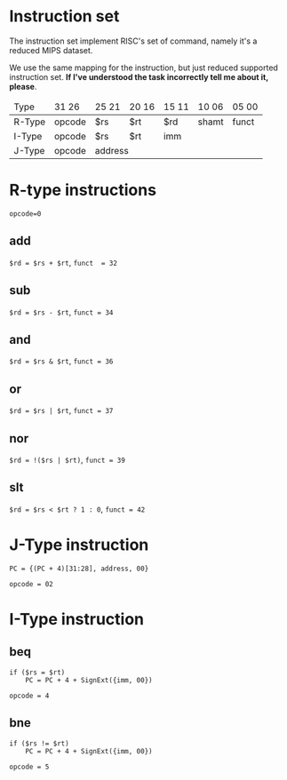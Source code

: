 # Instruction set

The instruction set implement RISC's set of command, namely it's a reduced MIPS dataset.

We use the same mapping for the instruction, but just reduced supported instruction set. **If I've understood the task incorrectly tell me about it, please**.

<table>
        <thead>
          <tr>
            <td>Type</td>
            <td class="w6"><span class="l">31</span> <span class="r">26</span></td>
            <td class="w5"><span class="l">25</span> <span class="r">21</span></td>
            <td class="w5"><span class="l">20</span> <span class="r">16</span></td>
            <td class="w5"><span class="l">15</span> <span class="r">11</span></td>
            <td class="w5"><span class="l">10</span> <span class="r">06</span></td>
            <td class="w6"><span class="l">05</span> <span class="r">00</span></td>
          </tr>      
        </thead>      
        <tbody>
          <tr>
            <td>R-Type</td>
            <td>opcode</td>
            <td><span class="reg">$rs</span></td>
            <td><span class="reg">$rt</span></td>
            <td><span class="reg">$rd</span></td>
            <td><span class="shm">shamt</span></td>
            <td>funct</td>
          </tr>
          <tr>
            <td>I-Type</td>
            <td>opcode</td>
            <td><span class="reg">$rs</span></td>
            <td><span class="reg">$rt</span></td>
            <td colspan="3"><span class="imm">imm</span></td>
          </tr>
          <tr>
            <td>J-Type</td>
            <td>opcode</td>
            <td colspan="5"><span class="adr">address</span></td>
          </tr>      
        </tbody>
      </table>

# R-type instructions
`opcode=0`
## add
`$rd = $rs + $rt`, `funct  = 32`
## sub
`$rd = $rs - $rt`, `funct = 34`
## and
`$rd = $rs & $rt`, `funct = 36`
## or
`$rd = $rs | $rt`, `funct = 37`
## nor
`$rd = !($rs | $rt)`, `funct = 39`
## slt
`$rd = $rs < $rt ? 1 : 0`, `funct = 42`

# J-Type instruction
```
PC = {(PC + 4)[31:28], address, 00}
```
`opcode = 02`
# I-Type instruction
## beq
```
if ($rs = $rt)
    PC = PC + 4 + SignExt({imm, 00}) 
```
`opcode = 4` 
## bne
```
if ($rs != $rt)
    PC = PC + 4 + SignExt({imm, 00}) 
```
`opcode = 5` 

